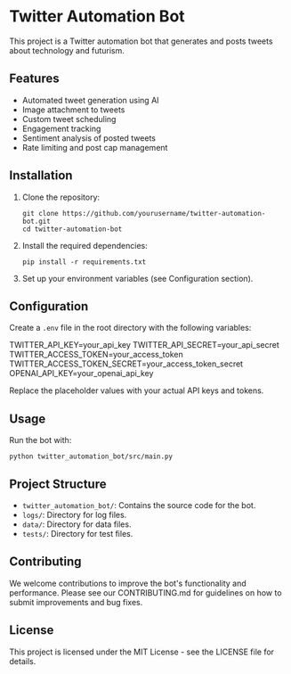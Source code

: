 # Twitter Automation Bot

This project is a Twitter automation bot that generates and posts tweets about technology and futurism.

## Features

- Automated tweet generation using AI
- Image attachment to tweets
- Custom tweet scheduling
- Engagement tracking
- Sentiment analysis of posted tweets
- Rate limiting and post cap management

## Installation

1. Clone the repository:
   ```
   git clone https://github.com/yourusername/twitter-automation-bot.git
   cd twitter-automation-bot
   ```

2. Install the required dependencies:
   ```
   pip install -r requirements.txt
   ```

3. Set up your environment variables (see Configuration section).

## Configuration

Create a `.env` file in the root directory with the following variables:

TWITTER_API_KEY=your_api_key
TWITTER_API_SECRET=your_api_secret
TWITTER_ACCESS_TOKEN=your_access_token
TWITTER_ACCESS_TOKEN_SECRET=your_access_token_secret
OPENAI_API_KEY=your_openai_api_key

Replace the placeholder values with your actual API keys and tokens.

## Usage

Run the bot with:

```
python twitter_automation_bot/src/main.py
```
## Project Structure

- `twitter_automation_bot/`: Contains the source code for the bot.
- `logs/`: Directory for log files.
- `data/`: Directory for data files.
- `tests/`: Directory for test files.

## Contributing

We welcome contributions to improve the bot's functionality and performance. Please see our CONTRIBUTING.md for guidelines on how to submit improvements and bug fixes.

## License

This project is licensed under the MIT License - see the LICENSE file for details.
